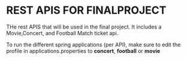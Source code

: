 # REST APIS FOR FINALPROJECT
THe rest APIS that will be used in the final project. It includes a Movie,Concert, and Football Match ticket api.

To run the different spring applications (per API), make sure to edit the profile in applications.properties to **concert**,  **football** or **movie**
